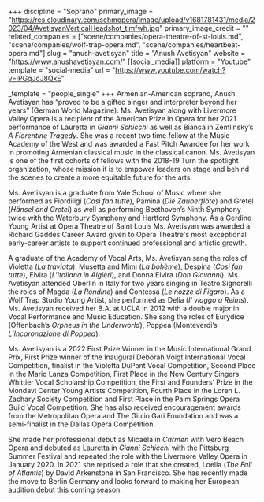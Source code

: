 +++
discipline = "Soprano"
primary_image = "https://res.cloudinary.com/schmopera/image/upload/v1681781431/media/2023/04/AvetisyanVerticalHeadshot_tlmfwh.jpg"
primary_image_credit = ""
related_companies = ["scene/companies/opera-theatre-of-st-louis.md", "scene/companies/wolf-trap-opera.md", "scene/companies/heartbeat-opera.md"]
slug = "anush-avetisyan"
title = "Anush Avetisyan"
website = "https://www.anushavetisyan.com/"
[[social_media]]
platform = "Youtube"
template = "social-media"
url = "https://www.youtube.com/watch?v=iPGqJcJ8QxE"

_template = "people_single"
+++
Armenian-American soprano, Anush Avetisyan has “proved to be a gifted singer and interpreter beyond her years” (German World Magazine). Ms. Avetisyan along with Livermore Valley Opera is a recipient of the American Prize in Opera for her 2021 performance of Lauretta in _Gianni Schicchi_ as well as Bianca in Zemlinsky’s _A Florentine Tragedy_. She was a recent two time fellow at the Music Academy of the West and was awarded a Fast Pitch Awardee for her work in promoting Armenian classical music in the classical canon. Ms. Avetisyan is one of the first cohorts of fellows with the 2018-19 Turn the spotlight organization, whose mission it is to empower leaders on stage and behind the scenes to create a more equitable future for the arts. 

Ms. Avetisyan is a graduate from Yale School of Music where she performed as Fiordiligi (_Così fan tutte_), Pamina (_Die Zauberflöte_) and Gretel (_Hänsel and Gretel_) as well as performing Beethoven’s Ninth Symphony twice with the Waterbury Symphony and Hartford Symphony. As a Gerdine Young Artist at Opera Theatre of Saint Louis Ms. Avetisyan was awarded a Richard Gaddes Career Award given to Opera Theatre's most exceptional early-career artists to support continued professional and artistic growth. 

A graduate of the Academy of Vocal Arts, Ms. Avetisyan sang the roles of Violetta (_La traviata_), Musetta and Mimì (_La bohème_), Despina (_Così fan tutte_), Elvira (_L'Italiana in Algieri_), and Donna Elvira (_Don Giovanni_). Ms. Avetisyan attended Oberlin in Italy for two years singing in Teatro Signorelli the roles of Magda (_La Rondine_) and Contessa (_Le nozze di Figaro_). As a Wolf Trap Studio Young Artist, she performed as Delia (_Il viaggo a Reims_). Ms. Avetisyan received her B.A. at UCLA in 2012 with a double major in Vocal Performance and Music Education. She sang the roles of Eurydice (Offenbach’s _Orpheus in the Underworld_), Poppea (Monteverdi’s _L’Incoronazione di Poppea_). 

Ms. Avetisyan is a 2022 First Prize Winner in the Music International Grand Prix, First Prize winner of the Inaugural Deborah Voigt International Vocal Competition, finalist in the Violetta DuPont Vocal Competition, Second Place in the Mario Lanza Competition, First Place in the New Century Singers Whittier Vocal Scholarship Competition, the First and Founders’ Prize in the Mondavi Center Young Artists Competition, Fourth Place in the Loren L. Zachary Society Competition and First Place in the Palm Springs Opera Guild Vocal Competition. She has also received encouragement awards from the Metropolitan Opera and The Giulio Gari Foundation and was a semi-finalist in the Dallas Opera Competition. 

She made her professional debut as Micaëla in _Carmen_ with Vero Beach Opera and debuted as Lauretta in _Gianni Schicchi_ with the Pittsburg Summer Festival and repeated the role with the Livermore Valley Opera in January 2020. In 2021 she reprised a role that she created, Loelia (_The Fall of Atlantis_) by David Arkenstone in San Francisco.  She has recently made the move to Berlin Germany and looks forward to making her European audition debut this coming season.